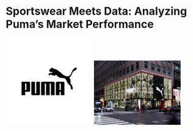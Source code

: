 # Sportswear Meets Data: Analyzing Puma’s Market Performance
<img src="pictures/puma.jpg" alt="banner" width="45%"> <img src="pictures/puma store.jpg" alt="store" width="45%">


